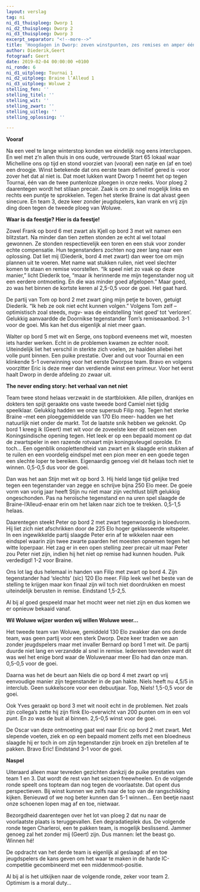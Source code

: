 ```yaml
---
layout: verslag
tag: ni
ni_d1_thuisploeg: Dworp 1
ni_d2_thuisploeg: Dworp 2
ni_d3_thuisploeg: Dworp 3
excerpt_separator: "<!--more-->"
title: 'Hoogdagen in Dworp: zeven winstpunten, zes remises en amper één nul'
author: Diederik,Geert
fotograaf: Geert
date: 2019-02-04 00:00:00 +0100
ni_ronde: 6
ni_d1_uitploeg: Tournai 1
ni_d2_uitploeg: Braine l’Alleud 1
ni_d3_uitploeg: Woluwe 2
stelling_fen: ''
stelling_titel: ''
stelling_wit: ''
stelling_zwart: ''
stelling_uitleg: ''
stelling_oplossing: ''

---
```

**Vooraf**

Na een veel te lange winterstop konden we eindelijk nog eens intercluppen. En wel met z’n allen thuis in ons oude, vertrouwde Start 65 lokaal waar Michelline ons op tijd en stond voorziet van (vooral) een natje en (af en toe) een droogje. Winst betekende dat ons eerste team definitief gered is -voor zover het dat al niet is. Dat moet lukken want Dworp 1 neemt het op tegen Tournai, één van de twee puntenloze ploegen in onze reeks. Voor ploeg 2 daarentegen wordt het stilaan precair. Zaak is om zo snel mogelijk links en rechts een puntje te sprokkelen. Tegen het sterke Braine is dat alvast geen sinecure. En team 3, deze keer zonder jeugdspelers, kan vrank en vrij zijn ding doen tegen de tweede ploeg van Woluwe.

**Waar is da feestje? Hier is da feestje!**

Zowel Frank op bord 6 met zwart als Kjell op bord 3 met wit namen een blitzstart. Na minder dan tien zetten stonden ze echt al wel totaal gewonnen. Ze stonden respectievelijk een toren en een stuk voor zonder echte compensatie. Hun tegenstanders zochten nog zeer lang naar een oplossing. Dat liet mij (Diederik, bord 4 met zwart) dan weer toe om mijn plannen uit te voeren. Met name wat stukken ruilen, niet veel slechter komen te staan en remise voorstellen. “Ik speel niet zo vaak op deze manier,” licht Diederik toe, “maar ik herinnerde me mijn tegenstander nog uit een eerdere ontmoeting. En die was minder goed afgelopen.” Maar goed, zo was het binnen de kortste keren al 2,5-0,5 voor de goei. Het gaat hard.

De partij van Tom op bord 2 met zwart ging mijn petje te boven, getuigt Diederik. “Ik heb ze ook niet echt kunnen volgen.” Volgens Tom zelf –optimistisch zoal steeds, nvgv- was de eindstelling ‘niet goed’ tot ‘verloren’. Gelukkig aanvaardde de Doornikse tegenstander Tom’s remiseaanbod. 3-1 voor de goei. Mis kan het dus eigenlijk al niet meer gaan.

Walter op bord 5 met wit en Serge, ons topbord eveneens met wit, moesten iets harder werken. Echt in de problemen kwamen ze echter nooit. Uiteindelijk liet het verschil in sterkte zich voelen, ze haalden allebei het volle punt binnen. Een puike prestatie. Over and out voor Tournai en een klinkende 5-1 overwinning voor het eerste Dworpse team. Bravo en volgens voorzitter Eric is deze meer dan verdiende winst een primeur. Voor het eerst haalt Dworp in derde afdeling zo zwaar uit.

**The never ending story: het verhaal van net niet**

Team twee stond helaas verzwakt in de startblokken. Alle pillen, drankjes en dokters ten spijt geraakte ons vaste tweede bord Camiel niet tijdig speelklaar. Gelukkig hadden we onze supersub Filip nog. Tegen het sterke Braine –met een ploeggemiddelde van 170 Elo meer- hadden we het natuurlijk niet onder de markt. Tot de laatste snik hebben we geknokt. Op bord 1 kreeg ik (Geert) met wit voor de zoveelste keer dit seizoen een Koningsindische opening tegen. Het leek er op een bepaald moment op dat de zwartspeler in een razende rotvaart mijn koningsvleugel oprolde. En toch… Een ogenblik onoplettendheid van zwart en ik slaagde erin stukken af te ruilen en een voordelig eindspel met een pion meer en een goede tegen een slechte loper te bereiken. Eigenaardig genoeg viel dit helaas toch niet te winnen. 0,5-0,5 dus voor de goei.

Dan was het aan Stijn met wit op bord 3. Hij hield lange tijd gelijke tred tegen een tegenstander van zegge en schrijve bijna 250 Elo meer. De goeie vorm van vorig jaar heeft Stijn nu niet maar zijn vechtlust blijft gelukkig ongeschonden. Pas na heroïsche tegenstand en na uren spel slaagde de Braine-l’Alleud-enaar erin om het laken naar zich toe te trekken. 0,5-1,5 helaas.

Daarentegen steekt Peter op bord 2 met zwart tegenwoordig in bloedvorm. Hij liet zich niet afschrikken door de 225 Elo hoger geklasseerde witspeler. In een ingewikkelde partij slaagde Peter erin af te wikkelen naar een eindspel waarin zijn twee zwarte paarden het moesten opnemen tegen het witte loperpaar. Het zag er in een open stelling zeer precair uit maar Peter zou Peter niet zijn, indien hij het niet op remise had kunnen houden. Puik verdedigd! 1-2 voor Braine.

Ons lot lag dus helemaal in handen van Filip met zwart op bord 4. Zijn tegenstander had ‘slechts’ (sic) 120 Elo meer. Filip leek wel het beste van de stelling te krijgen maar kon finaal zijn wil toch niet doordrukken en moest uiteindelijk berusten in remise. Eindstand 1,5-2,5.

Al bij al goed gespeeld maar het mocht weer net niet zijn en dus komen we er opnieuw bekaaid vanaf.

**Wil Woluwe wijzer worden wij willen Woluwe weer…**

Het tweede team van Woluwe, gemiddeld 130 Elo zwakker dan ons derde team, was geen partij voor een sterk Dworp. Deze keer traden we aan zonder jeugdspelers maar met invaller Bernard op bord 1 met wit. De partij duurde niet lang en verzandde al snel in remise. Iedereen tevreden want dit was wel het enige bord waar de Woluwenaar meer Elo had dan onze man. 0,5-0,5 voor de goei.

Daarna was het de beurt aan Niels die op bord 4 met zwart op vrij eenvoudige manier zijn tegenstander in de pan hakte. Niels heeft nu 4,5/5 in interclub. Geen sukkelscore voor een debuutjaar. Top, Niels! 1,5-0,5 voor de goei.

Ook Yves geraakt op bord 3 met wit nooit echt in de problemen. Net zoals zijn collega’s zette hij zijn flink Elo-overwicht van 200 punten om in een vol punt. En zo was de buit al binnen. 2,5-0,5 winst voor de goei.

De Oscar van deze ontmoeting gaat wel naar Eric op bord 2 met zwart. Met slepende voeten, ziek en op een bepaald moment zelfs met een bloedneus slaagde hij er toch in om zijn tegenstander zijn broek en zijn bretellen af te pakken. Bravo Eric! Eindstand 3-1 voor de goei.

**Naspel**

Uiteraard alleen maar tevreden gezichten dankzij de puike prestaties van team 1 en 3. Dat wordt de rest van het seizoen freewheelen. En de volgende ronde speelt ons topteam dan nog tegen de voorlaatste. Dat opent dus perspectieven. Bij winst kunnen we zelfs naar de top van de rangschikking kijken. Benieuwd of we nog beter kunnen dan 5-1 winnen… Een beetje naast onze schoenen lopen mag af en toe, nietwaar.

Bezorgdheid daarentegen over het lot van ploeg 2 dat nu naar de voorlaatste plaats is teruggevallen. Een degradatieplek dus. De volgende ronde tegen Charleroi, een te pakken team, is mogelijk beslissend. Jammer genoeg zal het zonder mij (Geert) zijn. Dus mannen: let the beast go. Winnen hé!

De opdracht van het derde team is eigenlijk al geslaagd: af en toe jeugdspelers de kans geven om het waar te maken in de harde IC-competitie gecombineerd met een middenmoot-positie.

Al bij al is het uitkijken naar de volgende ronde, zeker voor team 2. Optimism is a moral duty…
